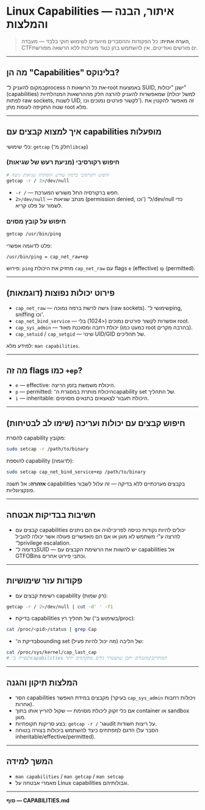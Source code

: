 # Linux Capabilities — איתור, הבנה והמלצות

> **הערה אתית:** כל הפקודות וההסברים מיועדים לשימוש חוקי בלבד — מעבדה, CTFים מורשים ואודיטים. אין להשתמש בהן כנגד מערכות ללא הרשאה מפורשת.

---

## מה הן "Capabilities" בלינוקס?

במקום להעניק ל־process את כל הרשאות ה‑root באמצעות SUID, ישנן "יכולות" (capabilities) שמאפשרות להעניק להרצה חלק מההרשאות המנהלתיות (למשל יכולת לפתוח raw sockets, לשנות UID, לקשור פורטים נמוכים וכו'). זה מאפשר להקטין את שטח התקיפה לעומת מתן root מלא.

---

## איך למצוא קבצים עם capabilities מופעלות

כלי שימושי: `getcap` (חלק מ־`libcap`)

### חיפוש רקורסיבי (מניעת רעש של שגיאות)

```bash
# חיפוש רקורסיבי ברמת שורש והסתרת שגיאות גישה
getcap -r / 2>/dev/null
```

* `-r /` — חפש ברקורסיה החל משורש המערכת.
* `2>/dev/null` — מנתב שגיאות (permission denied, וכו') ל־/dev/null כדי לשמור על פלט קריא.

### חיפוש על קובץ מסוים

```bash
getcap /usr/bin/ping
```

פלט לדוגמה אפשרי:

```
/usr/bin/ping = cap_net_raw+ep
```

פירוש: `ping` מחזיק את היכולת `cap_net_raw` עם flags `e` (effective) ו`p` (permitted).

---

## פירוט יכולות נפוצות (דוגמאות)

* `cap_net_raw` — גישה לרשת ברמה נמוכה (raw sockets). שימושי ל־ping, sniffing וכו'.
* `cap_net_bind_service` — אפשרות לקשור פורטים נמוכים (<1024) בלי root.
* `cap_sys_admin` — יכולת רחבה ומסוכנת מאוד (כמעט כמו root בהרבה מקרים).
* `cap_setuid` / `cap_setgid` — שינוי UID/GID של תהליכים.

למידע מלא: `man capabilities`.

---

## מה זה flags כמו `+ep`?

* `e` — effective: היכולת משמשת בזמן הריצה.
* `p` — permitted: היכולת מותרת במסגרת ה־capability set של התהליך.
* `i` — inheritable: היכולת תעבור לצאצאים בתנאים מסוימים.

---

## חיפוש קבצים עם יכולות ועריכה (שימו לב לבטיחות)

להסרת capability מקובץ:

```bash
sudo setcap -r /path/to/binary
```

להוספת capability (לדוגמה):

```bash
sudo setcap cap_net_bind_service+ep /path/to/binary
```

**אזהרה:** אל תשנה capabilities בקבצים מערכתיים ללא בדיקה — זה עלול לשבור פונקציונליות.

---

## חשיבות בבדיקות אבטחה

* קבצים עם capabilities יכולים להיות נקודות כניסה לפריבילגיה אם הם ניתנים להרצה ע"י משתמש לא מוגן או אם הם מאפשרים פעולה אשר יכולה להוביל ל־privilege escalation.
* בדומה ל־SUID — יש להשוות את הרשימת הקבצים עם capabilities אל GTFOBins וכתבי פירוט אחרים.

---

## פקודות עזר שימושיות

* רשימת קבצים עם capability (רק שמות):

```bash
getcap -r / 2>/dev/null | cut -d' ' -f1
```

* בדיקת capabilities של תהליך רץ (בשימוש ב־/proc):

```bash
cat /proc/<pid>/status | grep Cap
```

* בדיקת ה־bounding set של הליבה (מה יכול להיות פעיל):

```bash
cat /proc/sys/kernel/cap_last_cap
# לצפייה ב־capabilities המותרים/מוגבלים יתכן שתצטרך כלים מתקדמים יותר
```

---

## המלצות תיקון והגנה

* הסר capabilities מקבצים במידת האפשר (בעיקר `cap_sys_admin` ויכולות רחבות אחרות).
* אם כלי זקוק ליכולת מסוימת — שקול להריץ אותו בתוך container או sandbox מוגן.
* בצע סריקות תקופתיות: `getcap -r /` ו־audit על ריצות חשודות.
* הדגם למפתחים כיצד להשתמש ביכולות בצורה בטוחה (הסבר על inheritable/effective/permitted).

---

## המשך למידה

* `man capabilities` / `man getcap` / `man setcap`
* מאמרי אבטחה על Linux capabilities וגבולותיהם.

---

**סוף — CAPABILITIES.md**
